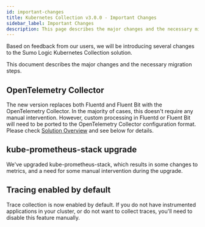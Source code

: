 ```yaml
---
id: important-changes
title: Kubernetes Collection v3.0.0 - Important Changes
sidebar_label: Important Changes
description: This page describes the major changes and the necessary migration steps.
---
```


Based on feedback from our users, we will be introducing several changes to the Sumo Logic Kubernetes Collection solution.

This document describes the major changes and the necessary migration steps.

## OpenTelemetry Collector

The new version replaces both Fluentd and Fluent Bit with the OpenTelemetry Collector. In the majority of cases, this doesn't require any manual intervention. However, custom processing in Fluentd or Fluent Bit will need to be ported to the OpenTelemetry Collector configuration format. Please check [Solution Overview][solution-overview] and see below for details.

[solution-overview]: https://github.com/SumoLogic/sumologic-kubernetes-collection/blob/main/docs/README.md#solution-overview

## kube-prometheus-stack upgrade

We've upgraded kube-prometheus-stack, which results in some changes to metrics, and a need for some manual intervention during the upgrade.

## Tracing enabled by default

Trace collection is now enabled by default. If you do not have instrumented applications in your cluster, or do not want to collect traces,
you'll need to disable this feature manually.
